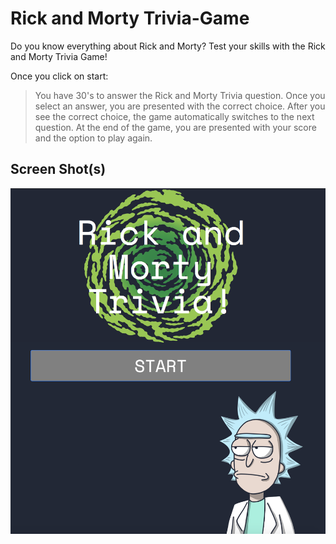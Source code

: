 # Rick and Morty Trivia-Game
Do you know everything about Rick and Morty? Test your skills with the Rick and Morty Trivia Game!

Once you click on start:

> You have 30's to answer the Rick and Morty Trivia question.
> Once you select an answer, you are presented with the correct choice.
> After you see the correct choice, the game automatically switches to the next question.
> At the end of the game, you are presented with your score and the option to play again.


## Screen Shot(s)
![Image of Game](https://github.com/phillip0150/Trivia-Game/blob/master/assets/images/Screenshot0.png)



